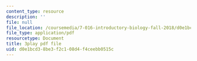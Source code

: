 ```yaml
---
content_type: resource
description: ''
file: null
file_location: /coursemedia/7-016-introductory-biology-fall-2018/d0e1bcd38be3f2c108d4f4ceebb0515c_qtGHKiAROig.pdf
file_type: application/pdf
resourcetype: Document
title: 3play pdf file
uid: d0e1bcd3-8be3-f2c1-08d4-f4ceebb0515c
---
```

